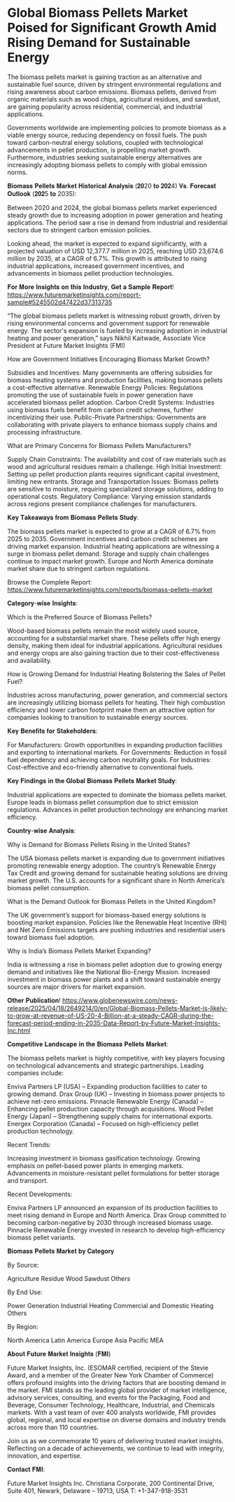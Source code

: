 # Global Biomass Pellets Market Poised for Significant Growth Amid Rising Demand for Sustainable Energy

The biomass pellets market is gaining traction as an alternative and sustainable fuel source, driven by stringent environmental regulations and rising awareness about carbon emissions. Biomass pellets, derived from organic materials such as wood chips, agricultural residues, and sawdust, are gaining popularity across residential, commercial, and industrial applications.

Governments worldwide are implementing policies to promote biomass as a viable energy source, reducing dependency on fossil fuels. The push toward carbon-neutral energy solutions, coupled with technological advancements in pellet production, is propelling market growth. Furthermore, industries seeking sustainable energy alternatives are increasingly adopting biomass pellets to comply with global emission norms.

𝐁𝐢𝐨𝐦𝐚𝐬𝐬 𝐏𝐞𝐥𝐥𝐞𝐭𝐬 𝐌𝐚𝐫𝐤𝐞𝐭 𝐇𝐢𝐬𝐭𝐨𝐫𝐢𝐜𝐚𝐥 𝐀𝐧𝐚𝐥𝐲𝐬𝐢𝐬 (𝟐𝟎20 𝐭𝐨 𝟐𝟎𝟐4) 𝐕𝐬. 𝐅𝐨𝐫𝐞𝐜𝐚𝐬𝐭 𝐎𝐮𝐭𝐥𝐨𝐨𝐤 (𝟐𝟎𝟐5 𝐭𝐨 2035):

Between 2020 and 2024, the global biomass pellets market experienced steady growth due to increasing adoption in power generation and heating applications. The period saw a rise in demand from industrial and residential sectors due to stringent carbon emission policies.

Looking ahead, the market is expected to expand significantly, with a projected valuation of USD 12,377.7 million in 2025, reaching USD 23,674.6 million by 2035, at a CAGR of 6.7%. This growth is attributed to rising industrial applications, increased government incentives, and advancements in biomass pellet production technologies.

𝐅𝐨𝐫 𝐌𝐨𝐫𝐞 𝐈𝐧𝐬𝐢𝐠𝐡𝐭𝐬 𝐨𝐧 𝐭𝐡𝐢𝐬 𝐈𝐧𝐝𝐮𝐬𝐭𝐫𝐲, 𝐆𝐞𝐭 𝐚 𝐒𝐚𝐦𝐩𝐥𝐞 𝐑𝐞𝐩𝐨𝐫𝐭! https://www.futuremarketinsights.com/report-sample#5245502d47422d37313735

“The global biomass pellets market is witnessing robust growth, driven by rising environmental concerns and government support for renewable energy. The sector's expansion is fueled by increasing adoption in industrial heating and power generation,” says Nikhil Kaitwade, Associate Vice President at Future Market Insights (FMI)

How are Government Initiatives Encouraging Biomass Market Growth?

Subsidies and Incentives: Many governments are offering subsidies for biomass heating systems and production facilities, making biomass pellets a cost-effective alternative.
Renewable Energy Policies: Regulations promoting the use of sustainable fuels in power generation have accelerated biomass pellet adoption.
Carbon Credit Systems: Industries using biomass fuels benefit from carbon credit schemes, further incentivizing their use.
Public-Private Partnerships: Governments are collaborating with private players to enhance biomass supply chains and processing infrastructure.

What are Primary Concerns for Biomass Pellets Manufacturers?

Supply Chain Constraints: The availability and cost of raw materials such as wood and agricultural residues remain a challenge.
High Initial Investment: Setting up pellet production plants requires significant capital investment, limiting new entrants.
Storage and Transportation Issues: Biomass pellets are sensitive to moisture, requiring specialized storage solutions, adding to operational costs.
Regulatory Compliance: Varying emission standards across regions present compliance challenges for manufacturers.

𝐊𝐞𝐲 𝐓𝐚𝐤𝐞𝐚𝐰𝐚𝐲𝐬 𝐟𝐫𝐨𝐦 𝐁𝐢𝐨𝐦𝐚𝐬𝐬 𝐏𝐞𝐥𝐥𝐞𝐭𝐬 𝐒𝐭𝐮𝐝𝐲:

The biomass pellets market is expected to grow at a CAGR of 6.7% from 2025 to 2035.
Government incentives and carbon credit schemes are driving market expansion.
Industrial heating applications are witnessing a surge in biomass pellet demand.
Storage and supply chain challenges continue to impact market growth.
Europe and North America dominate market share due to stringent carbon regulations.

Browse the Complete Report: https://www.futuremarketinsights.com/reports/biomass-pellets-market

𝐂𝐚𝐭𝐞𝐠𝐨𝐫𝐲-𝐰𝐢𝐬𝐞 𝐈𝐧𝐬𝐢𝐠𝐡𝐭𝐬:

Which is the Preferred Source of Biomass Pellets?

Wood-based biomass pellets remain the most widely used source, accounting for a substantial market share. These pellets offer high energy density, making them ideal for industrial applications. Agricultural residues and energy crops are also gaining traction due to their cost-effectiveness and availability.

How is Growing Demand for Industrial Heating Bolstering the Sales of Pellet Fuel?

Industries across manufacturing, power generation, and commercial sectors are increasingly utilizing biomass pellets for heating. Their high combustion efficiency and lower carbon footprint make them an attractive option for companies looking to transition to sustainable energy sources.

𝐊𝐞𝐲 𝐁𝐞𝐧𝐞𝐟𝐢𝐭𝐬 𝐟𝐨𝐫 𝐒𝐭𝐚𝐤𝐞𝐡𝐨𝐥𝐝𝐞𝐫𝐬:

For Manufacturers: Growth opportunities in expanding production facilities and exporting to international markets.
For Governments: Reduction in fossil fuel dependency and achieving carbon neutrality goals.
For Industries: Cost-effective and eco-friendly alternative to conventional fuels.

𝐊𝐞𝐲 𝐅𝐢𝐧𝐝𝐢𝐧𝐠𝐬 𝐢𝐧 𝐭𝐡𝐞 𝐆𝐥𝐨𝐛𝐚𝐥 𝐁𝐢𝐨𝐦𝐚𝐬𝐬 𝐏𝐞𝐥𝐥𝐞𝐭𝐬 𝐌𝐚𝐫𝐤𝐞𝐭 𝐒𝐭𝐮𝐝𝐲:

Industrial applications are expected to dominate the biomass pellets market.
Europe leads in biomass pellet consumption due to strict emission regulations.
Advances in pellet production technology are enhancing market efficiency.

𝐂𝐨𝐮𝐧𝐭𝐫𝐲-𝐰𝐢𝐬𝐞 𝐀𝐧𝐚𝐥𝐲𝐬𝐢𝐬:

Why is Demand for Biomass Pellets Rising in the United States?

The USA biomass pellets market is expanding due to government initiatives promoting renewable energy adoption. The country’s Renewable Energy Tax Credit and growing demand for sustainable heating solutions are driving market growth. The U.S. accounts for a significant share in North America’s biomass pellet consumption.

What is the Demand Outlook for Biomass Pellets in the United Kingdom?

The UK government’s support for biomass-based energy solutions is boosting market expansion. Policies like the Renewable Heat Incentive (RHI) and Net Zero Emissions targets are pushing industries and residential users toward biomass fuel adoption.

Why is India’s Biomass Pellets Market Expanding?

India is witnessing a rise in biomass pellet adoption due to growing energy demand and initiatives like the National Bio-Energy Mission. Increased investment in biomass power plants and a shift toward sustainable energy sources are major drivers for market expansion.

𝐎𝐭𝐡𝐞𝐫 𝐏𝐮𝐛𝐥𝐢𝐜𝐚𝐭𝐢𝐨𝐧! https://www.globenewswire.com/news-release/2025/04/18/2649214/0/en/Global-Biomass-Pellets-Market-is-likely-to-grow-at-revenue-of-US-20-4-Billion-at-a-steady-CAGR-during-the-forecast-period-ending-in-2035-Data-Report-by-Future-Market-Insights-Inc.html

𝐂𝐨𝐦𝐩𝐞𝐭𝐢𝐭𝐢𝐯𝐞 𝐋𝐚𝐧𝐝𝐬𝐜𝐚𝐩𝐞 𝐢𝐧 𝐭𝐡𝐞 𝐁𝐢𝐨𝐦𝐚𝐬𝐬 𝐏𝐞𝐥𝐥𝐞𝐭𝐬 𝐌𝐚𝐫𝐤𝐞𝐭:

The biomass pellets market is highly competitive, with key players focusing on technological advancements and strategic partnerships. Leading companies include:

Enviva Partners LP (USA) – Expanding production facilities to cater to growing demand.
Drax Group (UK) – Investing in biomass power projects to achieve net-zero emissions.
Pinnacle Renewable Energy (Canada) – Enhancing pellet production capacity through acquisitions.
Wood Pellet Energy (Japan) – Strengthening supply chains for international exports.
Energex Corporation (Canada) – Focused on high-efficiency pellet production technology.

Recent Trends:

Increasing investment in biomass gasification technology.
Growing emphasis on pellet-based power plants in emerging markets.
Advancements in moisture-resistant pellet formulations for better storage and transport.

Recent Developments:

Enviva Partners LP announced an expansion of its production facilities to meet rising demand in Europe and North America.
Drax Group committed to becoming carbon-negative by 2030 through increased biomass usage.
Pinnacle Renewable Energy invested in research to develop high-efficiency biomass pellet variants.

𝐁𝐢𝐨𝐦𝐚𝐬𝐬 𝐏𝐞𝐥𝐥𝐞𝐭𝐬 𝐌𝐚𝐫𝐤𝐞𝐭 𝐛𝐲 𝐂𝐚𝐭𝐞𝐠𝐨𝐫𝐲

By Source:

Agriculture Residue
Wood Sawdust
Others

By End Use:

Power Generation
Industrial Heating
Commercial and Domestic Heating
Others

By Region:

North America
Latin America
Europe
Asia Pacific
MEA

𝐀𝐛𝐨𝐮𝐭 𝐅𝐮𝐭𝐮𝐫𝐞 𝐌𝐚𝐫𝐤𝐞𝐭 𝐈𝐧𝐬𝐢𝐠𝐡𝐭𝐬 (𝐅𝐌𝐈)

Future Market Insights, Inc. (ESOMAR certified, recipient of the Stevie Award, and a member of the Greater New York Chamber of Commerce) offers profound insights into the driving factors that are boosting demand in the market. FMI stands as the leading global provider of market intelligence, advisory services, consulting, and events for the Packaging, Food and Beverage, Consumer Technology, Healthcare, Industrial, and Chemicals markets. With a vast team of over 400 analysts worldwide, FMI provides global, regional, and local expertise on diverse domains and industry trends across more than 110 countries.

Join us as we commemorate 10 years of delivering trusted market insights. Reflecting on a decade of achievements, we continue to lead with integrity, innovation, and expertise.

𝐂𝐨𝐧𝐭𝐚𝐜𝐭 𝐅𝐌𝐈: 

Future Market Insights Inc.
Christiana Corporate, 200 Continental Drive,
Suite 401, Newark, Delaware – 19713, USA
T: +1-347-918-3531
